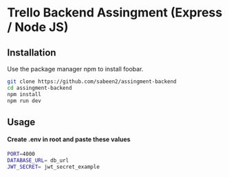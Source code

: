 # Trello Backend Assingment (Express / Node JS)



## Installation

Use the package manager npm to install foobar.

```bash
git clone https://github.com/sabeen2/assingment-backend 
cd assingment-backend 
npm install 
npm run dev
```


## Usage 
#### Create .env in root and paste these values

```bash
PORT=4000
DATABASE_URL= db_url
JWT_SECRET= jwt_secret_example
```



